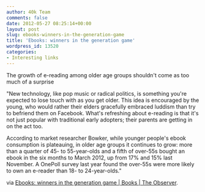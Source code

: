 ```yaml
---
author: 40k Team
comments: false
date: 2012-05-27 08:25:14+00:00
layout: post
slug: ebooks-winners-in-the-generation-game
title: 'Ebooks: winners in the generation game'
wordpress_id: 13520
categories:
- Interesting links
---
```


The growth of e-reading among older age groups shouldn't come as too much of a surprise

"New technology, like pop music or radical politics, is something you're expected to lose touch with as you get older. This idea is encouraged by the young, who would rather their elders gracefully embraced luddism than try to befriend them on Facebook. What's refreshing about e-reading is that it's not just popular with traditional early adopters; their parents are getting in on the act too.

According to market researcher Bowker, while younger people's ebook consumption is plateauing, in older age groups it continues to grow: more than a quarter of 45- to 55-year-olds and a fifth of over-55s bought an ebook in the six months to March 2012, up from 17% and 15% last November. A OnePoll survey last year found the over-55s were more likely to own an e-reader than 18- to 24-year-olds."

via [Ebooks: winners in the generation game | Books | The Observer](http://www.guardian.co.uk/books/2012/may/27/ebooks-growth-older-age-groups).

